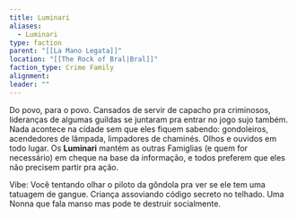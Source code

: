 ```yaml
---
title: Luminari
aliases:
  - Luminari
type: faction
parent: "[[La Mano Legata]]"
location: "[[The Rock of Bral|Bral]]"
faction_type: Crime Family
alignment: 
leader: ""
---
```



Do povo, para o povo. Cansados de servir de capacho pra criminosos, lideranças de algumas guildas se juntaram pra entrar no jogo sujo também. Nada acontece na cidade sem que eles fiquem sabendo: gondoleiros, acendedores de lâmpada, limpadores de chaminés. Olhos e ouvidos em todo lugar. Os **Luminari** mantém as outras Famiglias (e quem for necessário) em cheque na base da informação, e todos preferem que eles não precisem partir pra ação. 

Vibe: Você tentando olhar o piloto da gôndola pra ver se ele tem uma tatuagem de gangue. Criança assoviando código secreto no telhado. Uma Nonna que fala manso mas pode te destruir socialmente. 


